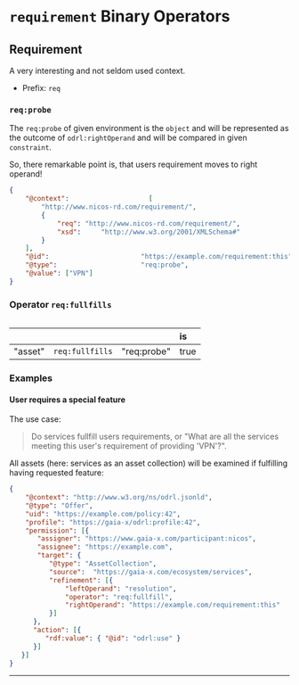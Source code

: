 # `requirement` Binary Operators

## Requirement

A very interesting and not seldom used context.

- Prefix: `req`


### `req:probe`

The `req:probe` of given environment is the `object` and will be represented 
 as the outcome of `odrl:rightOperand` and will be compared in given `constraint`.

So, there remarkable point is, that users requirement moves to right operand!

```json
{
    "@context":                    [
        "http://www.nicos-rd.com/requirement/",
        {
            "req": "http://www.nicos-rd.com/requirement/",
            "xsd":     "http://www.w3.org/2001/XMLSchema#"
        }
    ],
    "@id":                       "https://example.com/requirement:this",
    "@type":                     "req:probe",
    "@value": ["VPN"]
}
```

### Operator `req:fullfills`

```text

```

|   |   |   | is |
|---|---|---|:---|
| "asset"   | `req:fullfills` | "req:probe"           | true  |


### Examples

#### User requires a special feature

The use case:

> Do services fullfill users requirements, or
> "What are all the services meeting this user's requirement of providing 'VPN'?".
>

All assets (here: services as an asset collection) will be examined if fulfilling having requested feature: 

```json
{
    "@context": "http://www.w3.org/ns/odrl.jsonld",
    "@type": "Offer",
    "uid": "https://example.com/policy:42",
    "profile": "https://gaia-x/odrl:profile:42",
    "permission": [{
       "assigner": "https://www.gaia-x.com/participant:nicos",
       "assignee": "https://example.com",
       "target": {
          "@type": "AssetCollection",
          "source":  "https://gaia-x.com/ecosystem/services",
          "refinement": [{
              "leftOperand": "resolution",
              "operator": "req:fullfill",
              "rightOperand": "https://example.com/requirement:this"
          }]
      },
      "action": [{
         "rdf:value": { "@id": "odrl:use" }    
      }]
   }]
}
```

---
